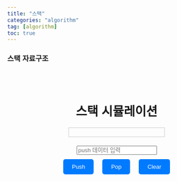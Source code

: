 ```yaml
---
title: "스택"
categories: "algorithm"
tag: [algorithm]
toc: true
---
```


### 스택 자료구조

<html>
<head>
  <title>스택 시뮬레이션</title>
  <style>
    body {
      font-family: Arial, sans-serif;
    }
    .container {
      display: flex;
      flex-direction: column;
      align-items: center;
      margin-top: 50px;
    }
    .stack {
      border: 1px solid #ccc;
      width: 200px;
      padding: 10px;
      margin-bottom: 20px;
      display: flex;
      flex-direction: column-reverse;
      align-items: center;
    }
    .stack-item {
      background-color: #f0f0f0;
      border: 1px solid #aaa;
      padding: 5px;
      margin-bottom: 5px;
      text-align: center;
      width: 100%;
    }
    .button-container {
      display: flex;
    }
    button {
      padding: 10px 20px;
      margin:  10px;
      background-color: #007bff;
      color: #fff;
      border: none;
      border-radius: 5px;
      cursor: pointer;
    }
    button:hover {
      background-color: #0056b3;
    }
  </style>

  <script>
    document.addEventListener("DOMContentLoaded", function() {
      const stackContainer = document.getElementById('stack');
      const inputData = document.getElementById('inputData');
      const pushBtn = document.getElementById('pushBtn');
      const popBtn = document.getElementById('popBtn');
      const clearBtn = document.getElementById('clearBtn');
      
      // 스택 데이터 구조 구현
      class Stack {
        constructor() {
          this.items = [];
        }

        push(element) {
          this.items.push(element);
          this.display();
        }

        pop() {
          if (this.items.length == 0)
            return "Underflow";
          return this.items.pop();
        }

        clear() {
          this.items = [];
          this.display();
        }

        display() {
          stackContainer.innerHTML = this.items.map(item => `<div class="stack-item">${item}</div>`).join('');
        }
      }

      // 스택 인스턴스 생성
      const stack = new Stack();

      // Push 버튼 클릭 시
      pushBtn.addEventListener("click", function() {
        const inputVal = inputData.value;
        if (inputVal.trim() !== '') {
          stack.push(inputVal);
          inputData.value = '';
        }
      });

      // Pop 버튼 클릭 시
      popBtn.addEventListener("click", function() {
        const popped = stack.pop();
        if (popped !== "Underflow") {
          alert(`Popped: ${popped}`);
          stack.display(); // Pop 이후에 스택 다시 보여주기
        } else {
          alert("Stack is empty");
        }
      });

      // Clear 버튼 클릭 시
      clearBtn.addEventListener("click", function() {
        stack.clear();
      });
    });
  </script>
</head>
<body>
  <div class="container">
    <h1>스택 시뮬레이션</h1>
    <div class="stack" id="stack"></div>
    <input type="text" id="inputData" placeholder="push 데이터 입력">
    <div class="button-container">
      <button id="pushBtn">Push</button>
      <button id="popBtn">Pop</button>
      <button id="clearBtn">Clear</button>
    </div>
  </div>
</body>
</html>
